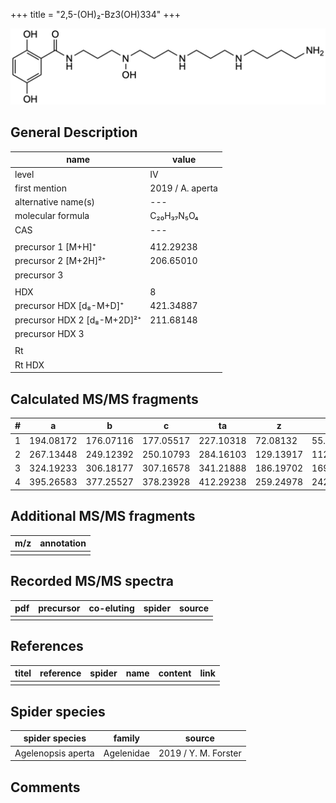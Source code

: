 +++
title = "2,5-(OH)₂-Bz3(OH)334"
+++

![](/img/2-5-OH2-Bz3(OH)334.png)

## General Description

| name                        | value            |
|-----------------------------|------------------|
| level                       | IV               |
| first mention               | 2019 / A. aperta |
| alternative name(s)         | ---              |
| molecular formula           | C₂₀H₃₇N₅O₄       |
| CAS                         | ---              |
|                             |                  |
| precursor 1 [M+H]⁺          | 412.29238        |
| precursor 2 [M+2H]²⁺        | 206.65010        |
| precursor 3                 |                  |
|                             |                  |
| HDX                         | 8                |
| precursor HDX   [d₈-M+D]⁺   | 421.34887        |
| precursor HDX 2 [d₈-M+2D]²⁺ | 211.68148        |
| precursor HDX 3             |                  |
|                             |                  |
| Rt                          |                  |
| Rt HDX                      |                  |

## Calculated MS/MS fragments

| # | a         | b         | c         | ta        | z         | y         | tz        |
|---|-----------|-----------|-----------|-----------|-----------|-----------|-----------|
| 1 | 194.08172 | 176.07116 | 177.05517 | 227.10318 | 72.08132  | 55.05477  | 89.10787  |
| 2 | 267.13448 | 249.12392 | 250.10793 | 284.16103 | 129.13917 | 112.11262 | 146.16572 |
| 3 | 324.19233 | 306.18177 | 307.16578 | 341.21888 | 186.19702 | 169.17047 | 219.21848 |
| 4 | 395.26583 | 377.25527 | 378.23928 | 412.29238 | 259.24978 | 242.22323 | 276.27633 |

## Additional MS/MS fragments

| m/z       | annotation |
|-----------|------------|
|           |            |

## Recorded MS/MS spectra

| pdf | precursor | co-eluting | spider    | source                              |
|-----|-----------|------------|-----------|-------------------------------------|
|     |           |            |           |                                     |

## References

| titel     | reference   | spider    | name   | content  | link |
|-----------|-------------|-----------|--------|----------|-----|
|           |             |           |        |          |     |

## Spider species

| spider species     | family     | source               |
|--------------------|------------|----------------------|
| Agelenopsis aperta | Agelenidae | 2019 / Y. M. Forster |

## Comments